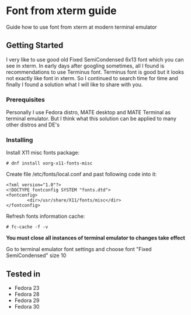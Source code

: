 # Font from xterm guide

Guide how to use font from xterm at modern terminal emulator

## Getting Started

I very like to use good old Fixed SemiCondensed 6x13 font which you can see in xterm. In early days after googling sometimes, all I found is recommendations to use Terminus font. Terminus font is good but it looks not exactly like font in xterm. So I continued to search time for time and finally I found a solution what I will like to share with you.

### Prerequisites

Personally I use Fedora distro, MATE desktop and MATE Terminal as terminal emulator. But I think what this solution can be applied to many other distros and DE's

### Installing

Install X11 misc fonts package:

```
# dnf install xorg-x11-fonts-misc
```

Create file /etc/fonts/local.conf and past following code into it:

```
<?xml version="1.0"?>
<!DOCTYPE fontconfig SYSTEM "fonts.dtd">
<fontconfig>
        <dir>/usr/share/X11/fonts/misc</dir>
</fontconfig>
```

Refresh fonts information cache:

```
# fc-cache -f -v
```

**You must close all instances of terminal emulator to changes take effect**

Go to terminal emulator font settings and choose font "Fixed SemiCondensed" size 10

## Tested in

* Fedora 23
* Fedora 28
* Fedora 29
* Fedora 30